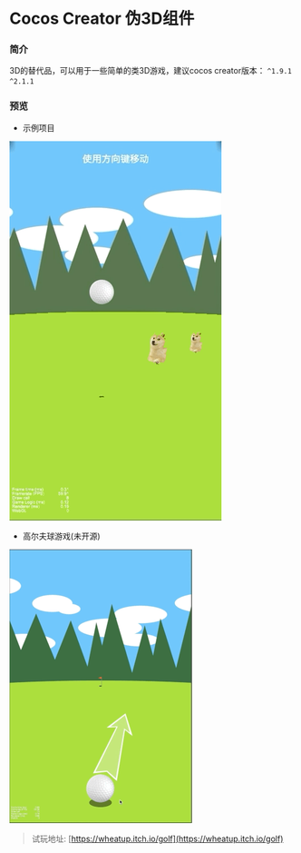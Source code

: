 # Cocos Creator 伪3D组件

### 简介

3D的替代品，可以用于一些简单的类3D游戏，建议cocos creator版本： `^1.9.1` `^2.1.1`

### 预览

* 示例项目

![preview](/preview/preview.gif)

* 高尔夫球游戏(未开源)

![preview](/preview/preview_golf.gif)

> 试玩地址: [https://wheatup.itch.io/golf](https://wheatup.itch.io/golf)
